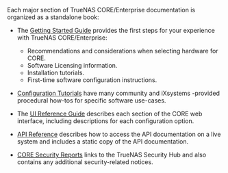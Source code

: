 &NewLine;

Each major section of TrueNAS CORE/Enterprise documentation is organized as a standalone book:

* The [Getting Started Guide](/core/gettingstarted) provides the first steps for your experience with TrueNAS CORE/Enterprise:
  * Recommendations and considerations when selecting hardware for CORE.
  * Software Licensing information.
  * Installation tutorials.
  * First-time software configuration instructions.

* [Configuration Tutorials](/core/coretutorials) have many community and iXsystems -provided procedural how-tos for specific software use-cases.

* The [UI Reference Guide](/core/uireference) describes each section of the CORE web interface, including descriptions for each configuration option.

* [API Reference](/core/api) describes how to access the API documentation on a live system and includes a static copy of the API documentation.

* [CORE Security Reports](/core/coresecurityreports) links to the TrueNAS Security Hub and also contains any additional security-related notices.
